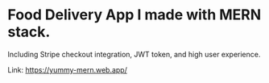 # Food Delivery App I made with MERN stack.

Including Stripe checkout integration, JWT token, and high user experience.

Link:  https://yummy-mern.web.app/
